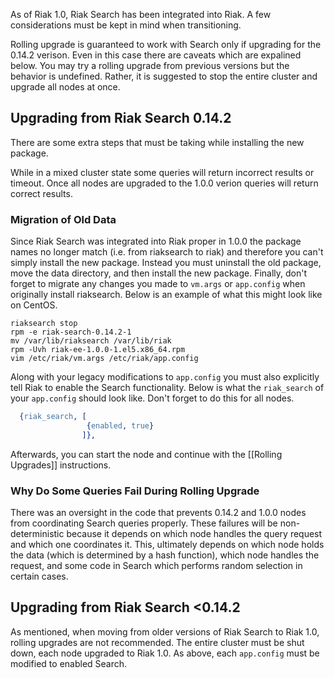 As of Riak 1.0, Riak Search has been integrated into Riak. A few
considerations must be kept in mind when transitioning.

<div class="note">
<p>

Rolling upgrade is guaranteed to work with Search only if upgrading
for the 0.14.2 verison.  Even in this case there are caveats which are
expalined below.  You may try a rolling upgrade from previous versions
but the behavior is undefined.  Rather, it is suggested to stop the
entire cluster and upgrade all nodes at once.

</p>
</div>


<div id="toc"></div>

## Upgrading from Riak Search 0.14.2

<div class="note">
<p>

There are some extra steps that must be taking while installing the
new package.

</p>
</div>

<div class="note"><p>

While in a mixed cluster state some queries will return incorrect
results or timeout.  Once all nodes are upgraded to the 1.0.0 verion
queries will return correct results.

</p></div>

### Migration of Old Data

Since Riak Search was integrated into Riak proper in 1.0.0 the package
names no longer match (i.e. from riaksearch to riak) and therefore you
can't simply install the new package.  Instead you must uninstall the
old package, move the data directory, and then install the new
package.  Finally, don't forget to migrate any changes you made to
`vm.args` or `app.config` when originally install riaksearch.  Below
is an example of what this might look like on CentOS.


    riaksearch stop
    rpm -e riak-search-0.14.2-1
    mv /var/lib/riaksearch /var/lib/riak
    rpm -Uvh riak-ee-1.0.0-1.el5.x86_64.rpm
    vim /etc/riak/vm.args /etc/riak/app.config

Along with your legacy modifications to `app.config` you must also
explicitly tell Riak to enable the Search functionality.  Below is
what the `riak_search` of your `app.config` should look like.  Don't
forget to do this for all nodes.


```erlang
  {riak_search, [
                 {enabled, true}
                ]},
```

Afterwards, you can start the node and continue with the [[Rolling Upgrades]]
instructions.

### Why Do Some Queries Fail During Rolling Upgrade

There was an oversight in the code that prevents 0.14.2 and 1.0.0
nodes from coordinating Search queries properly.  These failures will
be non-deterministic because it depends on which node handles the
query request and which one coordinates it.  This, ultimately depends
on which node holds the data (which is determined by a hash function),
which node handles the request, and some code in Search which performs
random selection in certain cases.

## Upgrading from Riak Search <0.14.2

As mentioned, when moving from older versions of Riak Search to Riak
1.0, rolling upgrades are not recommended. The entire cluster must be
shut down, each node upgraded to Riak 1.0.  As above, each
`app.config` must be modified to enabled Search.
